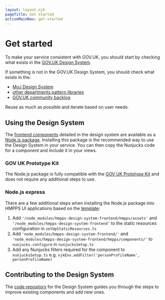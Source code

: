 ```yaml
---
layout: layout.njk
pageTitle: Get started
activeMainNav: get-started
---
```


# Get started

To make your service consistent with GOV.UK, you should start by checking what exists in the [GOV.UK Design System](https://design-system.service.gov.uk/).

If something is not in the GOV.UK Design System, you should check what exists in the:

- [MoJ Design System](https://design-patterns.service.justice.gov.uk/)
- [other departments pattern libraries](https://github.com/ctdesign/gov-design-systems-list)
- [GOV.UK community backlog](https://github.com/orgs/alphagov/projects/43/views/1)

Reuse as much as possible and iterate based on user needs.

## Using the Design System

The [frontend components](/components) detailed in the design system are available as a [Node.js package](https://www.npmjs.com/package/hmpps-design-system-frontend).
Installing this package is the recommended way to use the Design System in your service. You can then copy the Nunjucks code for a component and include it in your views.

### GOV UK Prototype Kit

The Node.js package is fully compatible with the [GOV UK Prototype Kit](https://prototype-kit.service.gov.uk/docs/) and does not require any additional steps to use.

### Node.js express

There are a few additional steps when installing the Node.js package into HMPPS UI applications based on the [template](https://github.com/ministryofjustice/hmpps-template-typescript):

1. Add `'/node_modules/hmpps-design-system-frontend/hmpps/assets'` and `'/node_modules/hmpps-design-system-frontend'` to the static resources configuration in `setUpStaticResources.ts`
2. Add `'node_modules/hmpps-design-system-frontend/'` and `'node_modules/hmpps-design-system-frontend/hmpps/components/'` to `nunjucks.configure` in `nunjucksSetup.ts`
3. Add any Nunjucks filters required for the component to `nunjucksSetup.ts` e.g. `njkEnv.addFilter('personProfileName', personProfileName)`

## Contributing to the Design System

The [code repository](https://github.com/ministryofjustice/hmpps-design-system-frontend) for the Design System guides you through the steps to improve existing components and add new ones.